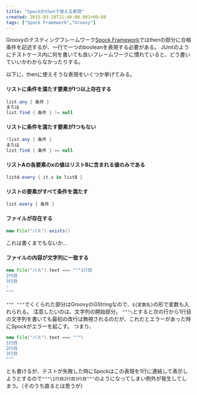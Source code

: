 ```yaml
---
title: "Spockのthenで使える表現"
created: 2015-03-28T21:40:00.001+09:00
tags: ["Spock Framework","Groovy"]
---
```

Groovyのテスティングフレームワーク[Spock Framework](https://code.google.com/p/spock/)ではthenの部分に合格条件を記述するが、一行で一つのbooleanを表現する必要がある。
JUnitのようにテストケース内に何を書いても良いフレームワークに慣れていると、どう書いていいかわからなかったりする。

以下に、thenに使えそうな表現をいくつか挙げてみる。
<!--more-->

#### リストに条件を満たす要素が1つ以上存在する

```groovy
list.any { 条件 }
または
list.find { 条件 } != null
```

#### リストに条件を満たす要素が1つもない

```groovy
!list.any { 条件 }
または
list.find { 条件 } == null
```

#### リストAの各要素のxの値はリストBに含まれる値のみである

```groovy
listA.every { it.x in listB }
```

#### リストの要素がすべて条件を満たす

```groovy
list.every { 条件 }
```

#### ファイルが存在する

```groovy
new File("パス").exists()
```

これは書くまでもないか…

#### ファイルの内容が文字列に一致する

```groovy
new File("パス").text === """1行目
2行目
3行目
:
"""
```

`""" """`でくくられた部分はGroovyのGStringなので、`${変数名}`の形で変数も入れられる。
注意したいのは、文字列の開始部分。
`"""\`とすると次の行から1行目の文字列を書いても最初の改行は無視されるのだが、これだとエラーがあった時にSpockがエラーを起こす。
つまり、

```groovy
new File("パス").text === """\
1行目
2行目
3行目
"""
```

とも書けるが、テストが失敗した時にSpockはこの表現を1行に連結して表示しようとするので`"""\1行目2行目3行目"""`のようになってしまい例外が発生してしまう。（そのうち直るとは思うが）

